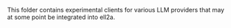 This folder contains experimental clients for various LLM providers that may at some point be integrated into ell2a.